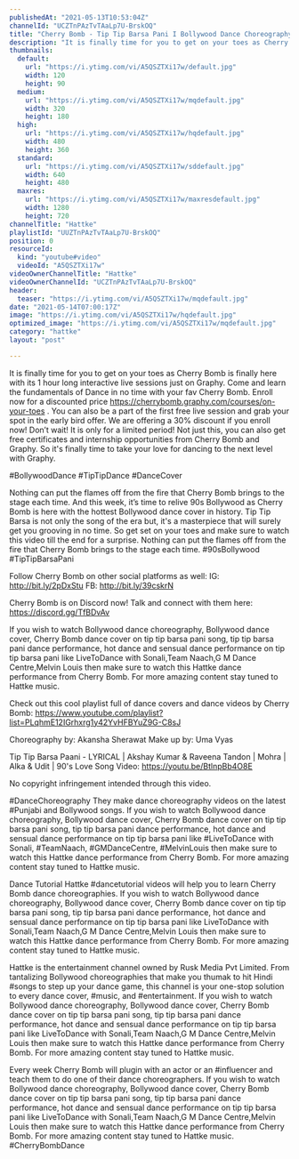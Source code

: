 ```yaml
---
publishedAt: "2021-05-13T10:53:04Z"
channelId: "UCZTnPAzTvTAaLp7U-BrskOQ"
title: "Cherry Bomb - Tip Tip Barsa Pani I Bollywood Dance Choreography | Hattke"
description: "It is finally time for you to get on your toes as Cherry Bomb is finally here with its 1 hour long interactive live sessions just on Graphy. Come and learn the fundamentals of Dance in no time with your fav Cherry Bomb. Enroll now for a discounted price https://cherrybomb.graphy.com/courses/on-your-toes . \nYou can also be a part of the first free live session and grab your spot in the early bird offer. We are offering a 30% discount if you enroll now! Don’t wait! It is only for a limited period! Not just this, you can also get free certificates and internship opportunities from Cherry Bomb and Graphy. So it's finally time to take your love for dancing to the next level with Graphy.\n\n#BollywoodDance #TipTipDance #DanceCover\n\nNothing can put the flames off from the fire that Cherry Bomb brings to the stage each time. And this week, it’s time to relive 90s Bollywood as Cherry Bomb is here with the hottest Bollywood dance cover in history. Tip Tip Barsa is not only the song of the era but, it's a masterpiece that will surely get you grooving in no time. So get set on your toes and make sure to watch this video till the end for a surprise. Nothing can put the flames off from the fire that Cherry Bomb brings to the stage each time. #90sBollywood #TipTipBarsaPani\n\nFollow Cherry Bomb on other social platforms as well: \nIG: http://bit.ly/2pDxStu \nFB: http://bit.ly/39cskrN\n\nCherry Bomb is on Discord now! Talk and connect with them here: https://discord.gg/TfBDvAv\n\nIf you wish to watch Bollywood dance choreography, Bollywood dance cover, Cherry Bomb dance cover on tip tip barsa pani song, tip tip barsa pani dance performance, hot dance and sensual dance performance on tip tip barsa pani like LiveToDance with Sonali,Team Naach,G M Dance Centre,Melvin Louis then make sure to watch this Hattke dance performance from Cherry Bomb. For more amazing content stay tuned to Hattke music.\n\nCheck out this cool playlist full of dance covers and dance videos by Cherry Bomb: https://www.youtube.com/playlist?list=PLqhmE12IGrhxrg1y42YvHFBYuZ9G-C8sJ\n\nChoreography by: Akansha Sherawat\nMake up by: Uma Vyas\n\nTip Tip Barsa Paani - LYRICAL | Akshay Kumar & Raveena Tandon | Mohra | Alka & Udit | 90's Love Song\nVideo: https://youtu.be/BtlnpBb4O8E\n\nNo copyright infringement intended through this video.\n\n#DanceChoreography\nThey make dance choreography videos on the latest #Punjabi and Bollywood songs. If you wish to watch Bollywood dance choreography, Bollywood dance cover, Cherry Bomb dance cover on tip tip barsa pani song, tip tip barsa pani dance performance, hot dance and sensual dance performance on tip tip barsa pani like #LiveToDance with Sonali, #TeamNaach, #GMDanceCentre, #MelvinLouis then make sure to watch this Hattke dance performance from Cherry Bomb. For more amazing content stay tuned to Hattke music.\n\nDance Tutorial\nHattke #dancetutorial videos will help you to learn Cherry Bomb dance choreographies. If you wish to watch Bollywood dance choreography, Bollywood dance cover, Cherry Bomb dance cover on tip tip barsa pani song, tip tip barsa pani dance performance, hot dance and sensual dance performance on tip tip barsa pani like LiveToDance with Sonali,Team Naach,G M Dance Centre,Melvin Louis then make sure to watch this Hattke dance performance from Cherry Bomb. For more amazing content stay tuned to Hattke music.\n\nHattke is the entertainment channel owned by Rusk Media Pvt Limited. From tantalizing Bollywood choreographies that make you thumak to hit Hindi #songs to step up your dance game, this channel is your one-stop solution to every dance cover, #music, and #entertainment. If you wish to watch Bollywood dance choreography, Bollywood dance cover, Cherry Bomb dance cover on tip tip barsa pani song, tip tip barsa pani dance performance, hot dance and sensual dance performance on tip tip barsa pani like LiveToDance with Sonali,Team Naach,G M Dance Centre,Melvin Louis then make sure to watch this Hattke dance performance from Cherry Bomb. For more amazing content stay tuned to Hattke music.\n\nEvery week Cherry Bomb will plugin with an actor or an #influencer and teach them to do one of their dance choreographers. If you wish to watch Bollywood dance choreography, Bollywood dance cover, Cherry Bomb dance cover on tip tip barsa pani song, tip tip barsa pani dance performance, hot dance and sensual dance performance on tip tip barsa pani like LiveToDance with Sonali,Team Naach,G M Dance Centre,Melvin Louis then make sure to watch this Hattke dance performance from Cherry Bomb. For more amazing content stay tuned to Hattke music. #CherryBombDance"
thumbnails:
  default:
    url: "https://i.ytimg.com/vi/A5QSZTXi17w/default.jpg"
    width: 120
    height: 90
  medium:
    url: "https://i.ytimg.com/vi/A5QSZTXi17w/mqdefault.jpg"
    width: 320
    height: 180
  high:
    url: "https://i.ytimg.com/vi/A5QSZTXi17w/hqdefault.jpg"
    width: 480
    height: 360
  standard:
    url: "https://i.ytimg.com/vi/A5QSZTXi17w/sddefault.jpg"
    width: 640
    height: 480
  maxres:
    url: "https://i.ytimg.com/vi/A5QSZTXi17w/maxresdefault.jpg"
    width: 1280
    height: 720
channelTitle: "Hattke"
playlistId: "UUZTnPAzTvTAaLp7U-BrskOQ"
position: 0
resourceId:
  kind: "youtube#video"
  videoId: "A5QSZTXi17w"
videoOwnerChannelTitle: "Hattke"
videoOwnerChannelId: "UCZTnPAzTvTAaLp7U-BrskOQ"
header:
  teaser: "https://i.ytimg.com/vi/A5QSZTXi17w/mqdefault.jpg"
date: "2021-05-14T07:00:17Z"
image: "https://i.ytimg.com/vi/A5QSZTXi17w/hqdefault.jpg"
optimized_image: "https://i.ytimg.com/vi/A5QSZTXi17w/mqdefault.jpg"
category: "hattke"
layout: "post"

---
```

It is finally time for you to get on your toes as Cherry Bomb is finally here with its 1 hour long interactive live sessions just on Graphy. Come and learn the fundamentals of Dance in no time with your fav Cherry Bomb. Enroll now for a discounted price https://cherrybomb.graphy.com/courses/on-your-toes . 
You can also be a part of the first free live session and grab your spot in the early bird offer. We are offering a 30% discount if you enroll now! Don’t wait! It is only for a limited period! Not just this, you can also get free certificates and internship opportunities from Cherry Bomb and Graphy. So it's finally time to take your love for dancing to the next level with Graphy.

#BollywoodDance #TipTipDance #DanceCover

Nothing can put the flames off from the fire that Cherry Bomb brings to the stage each time. And this week, it’s time to relive 90s Bollywood as Cherry Bomb is here with the hottest Bollywood dance cover in history. Tip Tip Barsa is not only the song of the era but, it's a masterpiece that will surely get you grooving in no time. So get set on your toes and make sure to watch this video till the end for a surprise. Nothing can put the flames off from the fire that Cherry Bomb brings to the stage each time. #90sBollywood #TipTipBarsaPani

Follow Cherry Bomb on other social platforms as well: 
IG: http://bit.ly/2pDxStu 
FB: http://bit.ly/39cskrN

Cherry Bomb is on Discord now! Talk and connect with them here: https://discord.gg/TfBDvAv

If you wish to watch Bollywood dance choreography, Bollywood dance cover, Cherry Bomb dance cover on tip tip barsa pani song, tip tip barsa pani dance performance, hot dance and sensual dance performance on tip tip barsa pani like LiveToDance with Sonali,Team Naach,G M Dance Centre,Melvin Louis then make sure to watch this Hattke dance performance from Cherry Bomb. For more amazing content stay tuned to Hattke music.

Check out this cool playlist full of dance covers and dance videos by Cherry Bomb: https://www.youtube.com/playlist?list=PLqhmE12IGrhxrg1y42YvHFBYuZ9G-C8sJ

Choreography by: Akansha Sherawat
Make up by: Uma Vyas

Tip Tip Barsa Paani - LYRICAL | Akshay Kumar & Raveena Tandon | Mohra | Alka & Udit | 90's Love Song
Video: https://youtu.be/BtlnpBb4O8E

No copyright infringement intended through this video.

#DanceChoreography
They make dance choreography videos on the latest #Punjabi and Bollywood songs. If you wish to watch Bollywood dance choreography, Bollywood dance cover, Cherry Bomb dance cover on tip tip barsa pani song, tip tip barsa pani dance performance, hot dance and sensual dance performance on tip tip barsa pani like #LiveToDance with Sonali, #TeamNaach, #GMDanceCentre, #MelvinLouis then make sure to watch this Hattke dance performance from Cherry Bomb. For more amazing content stay tuned to Hattke music.

Dance Tutorial
Hattke #dancetutorial videos will help you to learn Cherry Bomb dance choreographies. If you wish to watch Bollywood dance choreography, Bollywood dance cover, Cherry Bomb dance cover on tip tip barsa pani song, tip tip barsa pani dance performance, hot dance and sensual dance performance on tip tip barsa pani like LiveToDance with Sonali,Team Naach,G M Dance Centre,Melvin Louis then make sure to watch this Hattke dance performance from Cherry Bomb. For more amazing content stay tuned to Hattke music.

Hattke is the entertainment channel owned by Rusk Media Pvt Limited. From tantalizing Bollywood choreographies that make you thumak to hit Hindi #songs to step up your dance game, this channel is your one-stop solution to every dance cover, #music, and #entertainment. If you wish to watch Bollywood dance choreography, Bollywood dance cover, Cherry Bomb dance cover on tip tip barsa pani song, tip tip barsa pani dance performance, hot dance and sensual dance performance on tip tip barsa pani like LiveToDance with Sonali,Team Naach,G M Dance Centre,Melvin Louis then make sure to watch this Hattke dance performance from Cherry Bomb. For more amazing content stay tuned to Hattke music.

Every week Cherry Bomb will plugin with an actor or an #influencer and teach them to do one of their dance choreographers. If you wish to watch Bollywood dance choreography, Bollywood dance cover, Cherry Bomb dance cover on tip tip barsa pani song, tip tip barsa pani dance performance, hot dance and sensual dance performance on tip tip barsa pani like LiveToDance with Sonali,Team Naach,G M Dance Centre,Melvin Louis then make sure to watch this Hattke dance performance from Cherry Bomb. For more amazing content stay tuned to Hattke music. #CherryBombDance
